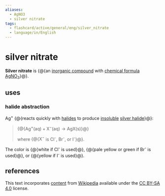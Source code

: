 ```yaml
---
aliases:
  - AgNO3
  - silver nitrate
tags:
  - flashcard/active/general/eng/silver_nitrate
  - language/in/English
---
```


# silver nitrate

__Silver nitrate__ is {@{an [inorganic compound](inorganic%20compound.md) with [chemical formula](chemical%20formula.md) [Ag](silver.md)[NO<sub>3</sub>](nitrate.md)}@}. <!--SR:!2028-04-04,1421,350-->

## uses

### halide abstraction

Ag<sup>+</sup> {@{reacts quickly with [halides](halide.md) to produce [insoluble](solubility.md) [silver halide](silver%20halide.md)}@}: <!--SR:!2032-03-01,2408,310-->

> {@{$\text{Ag}^+\text{(aq)}+\text{X}^-\text{(aq)}\rightarrow\text{AgX(s)}$}@}
>
> where {@{$\text{X}^-$ is Cl<sup>-</sup>, Br<sup>-</sup>, or I<sup>-</sup>}@}. <!--SR:!2027-05-16,1034,354!2026-11-22,617,339-->

The color is {@{white if Cl<sup>-</sup> is used}@}, {@{pale yellow or green if Br<sup>-</sup> is used}@}, or {@{yellow if I<sup>-</sup> is used}@}. <!--SR:!2025-12-28,99,150-->

## references

This text incorporates [content](https://en.wikipedia.org/wiki/silver_nitrate) from [Wikipedia](Wikipedia.md) available under the [CC BY-SA 4.0](https://creativecommons.org/licenses/by-sa/4.0/) license.
